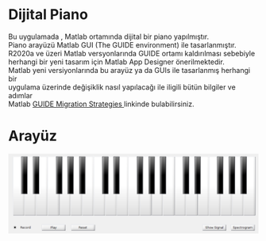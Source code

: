 <h1> Dijital Piano </h1>
<p>Bu uygulamada , Matlab ortamında dijital bir piano yapılmıştır. <br>
   Piano arayüzü Matlab GUI (The GUIDE environment) ile tasarlanmıştır.<br>
   R2020a ve üzeri Matlab versyonlarında GUIDE ortamı kaldırılması sebebiyle <br>
   herhangi bir yeni tasarım için Matlab App Designer önerilmektedir.<br>
   Matlab yeni versiyonlarında bu arayüz ya da GUIs ile tasarlanmış herhangi bir <br>
   uygulama üzerinde değişiklik nasıl yapılacağı ile iligili bütün bilgiler ve adımlar <br>
   Matlab <a href="https://www.mathworks.com/help/matlab/creating_guis/differences-between-app-designer-and-guide.html">GUIDE Migration Strategies </a> 
   linkinde bulabilirsiniz.
</p>
<h1> Arayüz </h1>
<img src="piano.png" alt="Piano" title="Piano">
